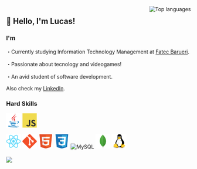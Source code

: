 <img src="https://github-readme-stats.vercel.app/api/top-langs/?username=lucasoliveirabr&layout=compact&theme=dark" alt="Top languages" align="right">

 ## 👋 Hello, I'm Lucas!

### I'm

・Currently studying Information Technology Management at [Fatec Barueri](https://fatecbarueri.edu.br/home/).

・Passionate about tecnology and videogames!

・An avid student of software development.

Also check my [LinkedIn](https://www.linkedin.com/in/lucas-oliveira-br/).

### Hard Skills

<div style="display: inline_block">
  <img width="40px" src="https://github.com/devicons/devicon/blob/v2.15.1/icons/java/java-original.svg" alt="Java">
  <img width="40px" src="https://github.com/devicons/devicon/blob/v2.15.1/icons/javascript/javascript-original.svg" alt="JavaScript">
  <p align="left">
</div>

<div>
  <img width="40px" src="https://github.com/devicons/devicon/blob/v2.15.1/icons/react/react-original.svg" alt="React">
  <img width="40px" src="https://github.com/devicons/devicon/blob/v2.15.1/icons/git/git-original.svg" alt="GIT">
  <img width="40px" src="https://github.com/devicons/devicon/blob/v2.15.1/icons/html5/html5-original.svg" alt="HTML5">
  <img width="40px" src="https://github.com/devicons/devicon/blob/v2.15.1/icons/css3/css3-original.svg" alt="CSS3">
  <img width="40px" src="https://www.freepnglogos.com/uploads/logo-mysql-png/logo-mysql-mysql-logo-png-images-are-download-crazypng-21.png" alt="MySQL">
  <img width="40px" src="https://github.com/devicons/devicon/blob/v2.15.1/icons/mongodb/mongodb-original.svg" alt="MongoDB">
  <img width="40px" src="https://github.com/devicons/devicon/blob/v2.15.1/icons/linux/linux-original.svg" alt="Linux">
</div>
<br>

<img src= "https://64.media.tumblr.com/2c551700bc0501aaca64fc6316abe140/a15a1cf8a4616f2a-ca/s400x600/05ccb753a73f4158abc271f4d7d24d141619ddbd.gifv" width="500px" align="center">
